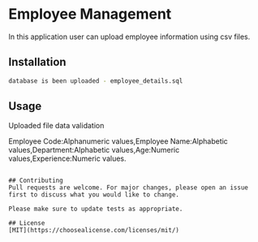# Employee Management
In this application user can upload employee information using csv files.

## Installation

```bash
database is been uploaded - employee_details.sql
```

## Usage

Uploaded file data validation

Employee Code:Alphanumeric values,Employee Name:Alphabetic values,Department:Alphabetic values,Age:Numeric values,Experience:Numeric values.
```

## Contributing
Pull requests are welcome. For major changes, please open an issue first to discuss what you would like to change.

Please make sure to update tests as appropriate.

## License
[MIT](https://choosealicense.com/licenses/mit/)

